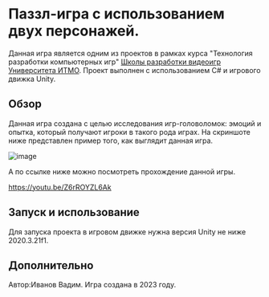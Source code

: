 # Паззл-игра с использованием двух персонажей.
Данная игра является одним из проектов в рамках курса "Технология разработки компьютерных игр" [Школы разработки видеоигр Университета ИТМО](https://itmo.games/). Проект выполнен с использованием С# и игрового движка Unity.

## Обзор
Данная игра создана с целью исследования игр-головоломок: эмоций и опытка, который получают игроки в такого рода играх. На скриншоте ниже представлен пример того, как выглядит данная игра.

![image](https://github.com/user-attachments/assets/7077a3f1-be55-4406-bee0-ac6cffcac334)

А по ссылке ниже можно посмотреть прохождение данной игры.

https://youtu.be/Z6rROYZL6Ak

## Запуск и использование
Для запуска проекта в игровом движке нужна версия Unity не ниже 2020.3.21f1.

## Дополнительно
Автор:Иванов Вадим. Игра создана в 2023 году.
